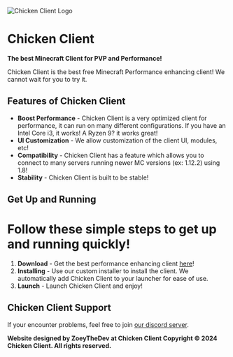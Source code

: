 ![Chicken Client Logo](/logo.png)

# Chicken Client

**The best Minecraft Client for PVP and Performance!**

Chicken Client is the best free Minecraft Performance enhancing client! We cannot wait for you to try it.

## Features of Chicken Client

- **Boost Performance** - Chicken Client is a very optimized client for performance, it can run on many different configurations. If you have an Intel Core i3, it works! A Ryzen 9? it works great!
- **UI Customization** - We allow customization of the client UI, modules, etc!
- **Compatibility** - Chicken Client has a feature which allows you to connect to many servers running newer MC versions (ex: 1.12.2) using 1.8!
- **Stability** - Chicken Client is built to be stable!

## Get Up and Running
# Follow these simple steps to get up and running quickly!

1. **Download** - Get the best performance enhancing client [here](https://client.chickennetwork.fun)!
2. **Installing** - Use our custom installer to install the client. We automatically add Chicken Client to your launcher for ease of use.
4. **Launch** - Launch Chicken Client and enjoy!

## Chicken Client Support
If your encounter problems, feel free to join [our discord server](https://discord.gg/JqPrpkezXh).

**Website designed by ZoeyTheDev at Chicken Client
Copyright © 2024 Chicken Client. All rights reserved.**
